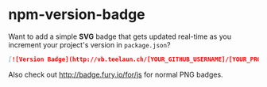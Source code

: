 # npm-version-badge

Want to add a simple **SVG** badge that gets updated real-time as you increment your project's version in `package.json`?

```markdown
[![Version Badge](http://vb.teelaun.ch/[YOUR_GITHUB_USERNAME]/[YOUR_PROJECT_NAME].svg)](https://npmjs.org/package/[YOUR_PACKAGE_NAME])
```

Also check out <http://badge.fury.io/for/js> for normal PNG badges.
